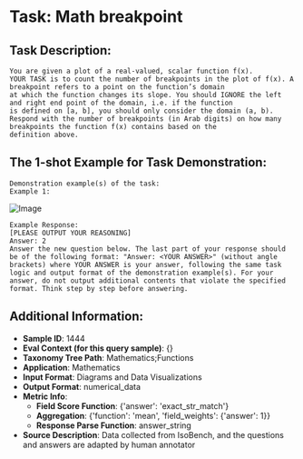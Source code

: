# Task: Math breakpoint

## Task Description:

```
You are given a plot of a real-valued, scalar function f(x).
YOUR TASK is to count the number of breakpoints in the plot of f(x). A breakpoint refers to a point on the function’s domain
at which the function changes its slope. You should IGNORE the left and right end point of the domain, i.e. if the function
is defined on [a, b], you should only consider the domain (a, b).
Respond with the number of breakpoints (in Arab digits) on how many breakpoints the function f(x) contains based on the
definition above.
```

## The 1-shot Example for Task Demonstration:

```
Demonstration example(s) of the task:
Example 1:
```

![Image](b_1.png)

```
Example Response:
[PLEASE OUTPUT YOUR REASONING]
Answer: 2
Answer the new question below. The last part of your response should be of the following format: "Answer: <YOUR ANSWER>" (without angle brackets) where YOUR ANSWER is your answer, following the same task logic and output format of the demonstration example(s). For your answer, do not output additional contents that violate the specified format. Think step by step before answering.
```

## Additional Information:

- **Sample ID**: 1444
- **Eval Context (for this query sample)**: {}
- **Taxonomy Tree Path**: Mathematics;Functions
- **Application**: Mathematics
- **Input Format**: Diagrams and Data Visualizations
- **Output Format**: numerical_data
- **Metric Info**:
  - **Field Score Function**: {'answer': 'exact_str_match'}
  - **Aggregation**: {'function': 'mean', 'field_weights': {'answer': 1}}
  - **Response Parse Function**: answer_string
- **Source Description**: Data collected from IsoBench, and the questions and answers are adapted by human annotator
